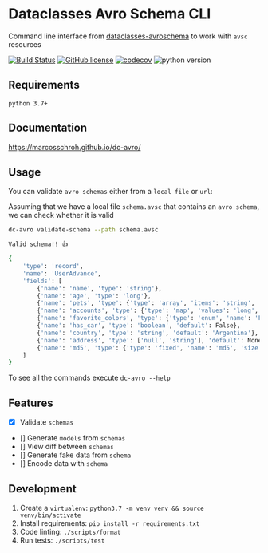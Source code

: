 # Dataclasses Avro Schema CLI

Command line interface from [dataclasses-avroschema](https://github.com/marcosschroh/dataclasses-avroschema) to work with `avsc` resources

[![Build Status](https://img.shields.io/endpoint.svg?url=https%3A%2F%2Factions-badge.atrox.dev%2Fmarcosschroh%2Fdc-avro%2Fbadge%3Fref%3Dmaster&style=flat)](https://actions-badge.atrox.dev/marcosschroh/dc-avro/goto?ref=master)
[![GitHub license](https://img.shields.io/github/license/marcosschroh/dc-avro.svg)](https://github.com/marcosschroh/dc-avro/blob/master/LICENSE)
[![codecov](https://codecov.io/gh/marcosschroh/dc-avro/branch/master/graph/badge.svg)](https://codecov.io/gh/marcosschroh/dc-avro)
![python version](https://img.shields.io/badge/python-3.7%2B-yellowgreen)

## Requirements

`python 3.7+`

## Documentation

https://marcosschroh.github.io/dc-avro/

## Usage

You can validate `avro schemas` either from a `local file` or `url`:

Assuming that we have a local file `schema.avsc` that contains an `avro schema`, we can check whether it is valid

```bash
dc-avro validate-schema --path schema.avsc

Valid schema!! 👍 

{
    'type': 'record',
    'name': 'UserAdvance',
    'fields': [
        {'name': 'name', 'type': 'string'},
        {'name': 'age', 'type': 'long'},
        {'name': 'pets', 'type': {'type': 'array', 'items': 'string', 'name': 'pet'}},
        {'name': 'accounts', 'type': {'type': 'map', 'values': 'long', 'name': 'account'}},
        {'name': 'favorite_colors', 'type': {'type': 'enum', 'name': 'FavoriteColor', 'symbols': ['BLUE', 'YELLOW', 'GREEN']}},
        {'name': 'has_car', 'type': 'boolean', 'default': False},
        {'name': 'country', 'type': 'string', 'default': 'Argentina'},
        {'name': 'address', 'type': ['null', 'string'], 'default': None},
        {'name': 'md5', 'type': {'type': 'fixed', 'name': 'md5', 'size': 16}}
    ]
}
```

To see all the commands execute `dc-avro --help`

## Features

* [x] Validate `schemas`
* [] Generate `models` from `schemas`
* [] View diff between `schemas`
* [] Generate fake data from `schema`
* [] Encode data with `schema`

## Development

1. Create a `virtualenv`: `python3.7 -m venv venv && source venv/bin/activate`
2. Install requirements: `pip install -r requirements.txt`
3. Code linting: `./scripts/format`
4. Run tests: `./scripts/test`
